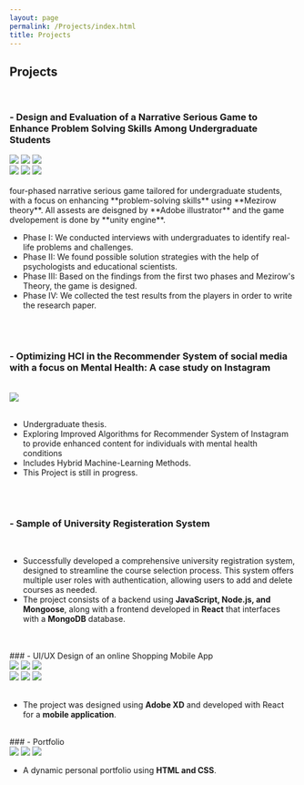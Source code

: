 ```yaml
---
layout: page
permalink: /Projects/index.html
title: Projects
---
```


## Projects
<br>

### - Design and Evaluation of a Narrative Serious Game to Enhance Problem Solving Skills Among Undergraduate Students

<div class="third">
<img src="/images/game1.png">
<img src="/images/game2.png">
<img src="/images/game3.png">
</div>
<div class="third">
<img src="/images/game4.png">
<img src="/images/game5.png">
<img src="/images/game6.png">
</div>
<br>four-phased narrative serious game tailored for undergraduate students, with a focus on enhancing **problem-solving skills** using **Mezirow theory**. All assests are deisgned by **Adobe illustrator** and the game dvelopement is done by **unity engine**.

- Phase I: We conducted interviews with undergraduates to identify real-life problems and challenges.
- Phase II: We found possible solution strategies with the help of psychologists and educational scientists.
- Phase III: Based on the findings from the first two phases and Mezirow's Theory, the game is designed.
- Phase IV: We collected the test results from the players in order to write the research paper.
<br>
<br>

### - Optimizing HCI in the Recommender System of social media with a focus on Mental Health: A case study on Instagram
<br>
       
<img src="/images/HCI.png">
<br>
<br>

- Undergraduate thesis.
- Exploring Improved Algorithms for Recommender System of Instagram to provide enhanced content for individuals with mental health conditions
- Includes Hybrid Machine-Learning Methods.
- This Project is still in progress.
<br>
<br>

### - Sample of University Registeration System
<br>

- Successfully developed a comprehensive university registration system, designed to streamline the course selection process. This system offers multiple user roles with authentication, allowing users to add and delete courses as needed.
- The project consists of a backend using **JavaScript, Node.js, and Mongoose**, along with a frontend developed in **React** that interfaces with a **MongoDB** database.
<br>

<br>
### - UI/UX Design of an online Shopping Mobile App
<br>

<div class="third">
<img src="/images/app1.PNG">
<img src="/images/app2.PNG">
<img src="/images/app3.PNG">
</div>
<div class="third">
<img src="/images/app4.PNG">
<img src="/images/app5.PNG">
<img src="/images/app6.PNG">
</div>
<br>

- The project was designed using **Adobe XD** and developed with React for a **mobile application**.

<br>
### - Portfolio
<br>


<img src="/images/web1.png">
<img src="/images/web2.png">
<img src="/images/web3.png">

<br>

- A dynamic personal portfolio using **HTML and CSS**.



